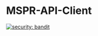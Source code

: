 # MSPR-API-Client
[![security: bandit](https://img.shields.io/badge/security-bandit-yellow.svg)](https://github.com/PyCQA/bandit)